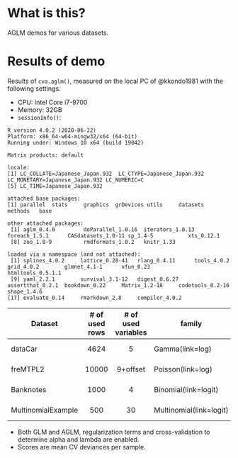 # What is this?
AGLM demos for various datasets.

# Results of demo
Results of `cva.aglm()`, measured on the local PC of @kkondo1981 with the following settings.
 - CPU: Intel Core i7-9700
 - Memory: 32GB
 - `sessionInfo()`:
  ```
  R version 4.0.2 (2020-06-22)
  Platform: x86_64-w64-mingw32/x64 (64-bit)
  Running under: Windows 10 x64 (build 19042)
  
  Matrix products: default
  
  locale:
  [1] LC_COLLATE=Japanese_Japan.932  LC_CTYPE=Japanese_Japan.932    LC_MONETARY=Japanese_Japan.932 LC_NUMERIC=C                  
  [5] LC_TIME=Japanese_Japan.932    
  
  attached base packages:
  [1] parallel  stats     graphics  grDevices utils     datasets  methods   base     
  
  other attached packages:
   [1] aglm_0.4.0         doParallel_1.0.16  iterators_1.0.13   foreach_1.5.1      CASdatasets_1.0-11 sp_1.4-5           xts_0.12.1        
   [8] zoo_1.8-9          rmdformats_1.0.2   knitr_1.33        
  
  loaded via a namespace (and not attached):
   [1] splines_4.0.2     lattice_0.20-41   rlang_0.4.11      tools_4.0.2       grid_4.0.2        glmnet_4.1-1      xfun_0.23         htmltools_0.5.1.1
   [9] yaml_2.2.1        survival_3.1-12   digest_0.6.27     assertthat_0.2.1  bookdown_0.22     Matrix_1.2-18     codetools_0.2-16  shape_1.4.6      
  [17] evaluate_0.14     rmarkdown_2.8     compiler_4.0.2   
  ```

| Dataset            | # of used rows | # of used variables | family                  | time for GLM | score for GLM | time for AGLM | score for AGLM |
| ------------------ |:--------------:|:-------------------:| ----------------------- |:------------:|:-------------:|:-------------:|:--------------:|
| dataCar            | 4624           | 5                   | Gamma(link=log)         | 13 sec.      | 1.58000       | 19 sec.       | 1.58130        |
| freMTPL2           | 10000          | 9+offset            | Poisson(link=log)       | 11 sec.      | 0.31764       | 358 sec.      | 0.31206        |
| Banknotes          | 1000           | 4                   | Binomial(link=logit)    | 2 sec.       | 0.03808       | 12 sec.       | 0.00259        |
| MultinomialExample | 500            | 30                  | Multinomial(link=logit) | 4 sec.       | 1.41506       | 130 sec.      | 1.46170        |

- Both GLM and AGLM, regularization terms and cross-validation to determine alpha and lambda are enabled.
- Scores are mean CV deviances per sample.
